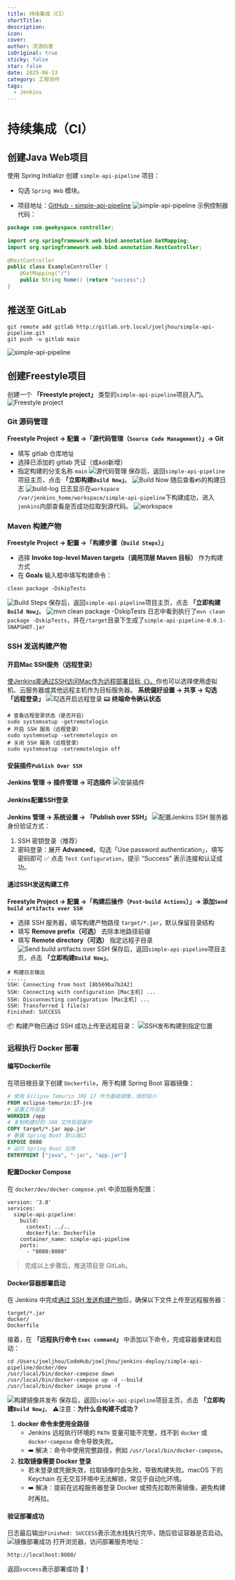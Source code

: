 ```yaml
---
title: 持续集成（CI）
shortTitle: 
description: 
icon: 
cover: 
author: 流浪码客
isOriginal: true
sticky: false
star: false
date: 2025-06-13
category: 工程协作
tags:
  - Jenkins
---
```

# 持续集成（CI）

## 创建Java Web项目
使用 Spring Initializr 创建 `simple-api-pipeline` 项目：
* 勾选 `Spring Web` 模块。
- 项目地址：[GitHub - simple-api-pipeline](https://github.com/joeljhou/simple-api-pipeline)
![simple-api-pipeline](http://img.geekyspace.cn/pictures/2025/202506090207404.png)
示例控制器代码：
```java
package com.geekyspace.controller;  
  
import org.springframework.web.bind.annotation.GetMapping;  
import org.springframework.web.bind.annotation.RestController;  
  
@RestController  
public class ExampleController {  
    @GetMapping("/")  
    public String home() {return "success";}  
}
```
## 推送至 GitLab
```shell
git remote add gitlab http://gitlab.orb.local/joeljhou/simple-api-pipeline.git
git push -u gitlab main
```
![simple-api-pipeline](http://img.geekyspace.cn/pictures/2025/202506100147580.png)

## 创建Freestyle项目
创建一个 **「Freestyle project」** 类型的`simple-api-pipeline`项目入门。
![Freestyle project](http://img.geekyspace.cn/pictures/2025/202506110047174.png)
### Git 源码管理
**Freestyle Project -> 配置 →「源代码管理（`Source Code Management`）」→ Git**
* 填写 gitlab 仓库地址
* 选择已添加的 gitlab 凭证（或`Add`新增）
* 指定构建的分支名称 `main`
![源代码管理](http://img.geekyspace.cn/pictures/2025/202506110216288.png)
保存后，返回`simple-api-pipeline`项目主页，点击 **「立即构建`Build Now`」**。
![Build Now](http://img.geekyspace.cn/pictures/2025/202506122046016.png)
随后查看`#5`的构建日志
![build-log](http://img.geekyspace.cn/pictures/2025/202506122051326.png)
日志显示在`workspace /var/jenkins_home/workspace/simple-api-pipeline`下构建成功，进入`jenkins`内部查看是否成功拉取到源代码。
![workspace](http://img.geekyspace.cn/pictures/2025/202506122058945.png)
### Maven 构建产物
**Freestyle Project → 配置 →「构建步骤（`Build Steps`）」**
* 选择 **Invoke top-level Maven targets（调用顶层 Maven 目标）** 作为构建方式
* 在 **Goals** 输入框中填写构建命令：
```shell
clean package -DskipTests
```
![Build Steps](http://img.geekyspace.cn/pictures/2025/202506122117544.png)
保存后，返回`simple-api-pipeline`项目主页，点击 **「立即构建`Build Now`」**。
![mvn clean package -DskipTests](http://img.geekyspace.cn/pictures/2025/202506130000672.png)
日志中看到执行了`mvn clean package -DskipTests`，并在`/target`目录下生成了`simple-api-pipeline-0.0.1-SNAPSHOT.jar`
### SSH 发送构建产物
#### 开启Mac SSH服务（远程登录）
<u>使Jenkins能通过SSH访问Mac作为远程部署目标《》。</u>你也可以选择使用虚拟机、云服务器或其他远程主机作为目标服务器。
**系统偏好设置 → 共享 → 勾选「远程登录」**
![勾选开启远程登录](http://img.geekyspace.cn/pictures/2025/20250607172836446.png)
📟 **终端命令确认状态**
```shell
# 查看远程登录状态（是否开启）
sudo systemsetup -getremotelogin
# 开启 SSH 服务（远程登录）
sudo systemsetup -setremotelogin on
# 关闭 SSH 服务（远程登录）
sudo systemsetup -setremotelogin off
```
#### 安装插件`Publish Over SSH`
**Jenkins 管理 → 插件管理 → 可选插件**
![安装插件](http://img.geekyspace.cn/pictures/2025/20250602212810151.png)
#### Jenkins配置SSH登录
**Jenkins 管理 → 系统设置 → 「Publish over SSH」**
![配置Jenkins SSH 服务器](http://img.geekyspace.cn/pictures/2025/202506140054112.png)
身份验证方式：
1. SSH 密钥登录（推荐）
2. 密码登录：展开 **Advanced**，勾选「Use password authentication」，填写密码即可
✅ 点击 `Test Configuration`，提示 “Success” 表示连接和认证成功。
#### 通过SSH发送构建工件
**Freestyle Project -> 配置 →「构建后操作（`Post-build Actions`）」→ 添加`Send build artifacts over SSH`**
- 选择 SSH 服务器，填写构建产物路径 `target/*.jar`，默认保留目录结构
- 填写 **Remove prefix（可选）** 去除本地路径前缀
- 填写 **Remote directory（可选）** 指定远程子目录
![Send build artifacts over SSH](http://img.geekyspace.cn/pictures/2025/202506140136675.png)
保存后，返回`simple-api-pipeline`项目主页，点击 **「立即构建`Build Now`」**。
```shell
# 构建日志输出
......
SSH: Connecting from host [8b569ba7b242]
SSH: Connecting with configuration [Mac主机] ...
SSH: Disconnecting configuration [Mac主机] ...
SSH: Transferred 1 file(s)
Finished: SUCCESS
```
📦 构建产物已通过 SSH 成功上传至远程目录：
![SSH发布构建到指定位置](http://img.geekyspace.cn/pictures/2025/202506140201654.png)
### 远程执行 Docker 部署
#### 编写Dockerfile
在项目根目录下创建 `Dockerfile`，用于构建 Spring Boot 容器镜像：
```dockerfile
# 使用 Eclipse Temurin JRE 17 作为基础镜像，体积较小
FROM eclipse-temurin:17-jre  
# 设置工作目录
WORKDIR /app
# 复制构建好的 JAR 文件到容器中  
COPY target/*.jar app.jar  
# 暴露 Spring Boot 默认端口
EXPOSE 8080
# 运行 Spring Boot 应用
ENTRYPOINT ["java", "-jar", "app.jar"]
```
#### 配置Docker Compose
在 `docker/dev/docker-compose.yml` 中添加服务配置：
```shell
version: '3.8'  
services:  
  simple-api-pipeline:  
    build:  
      context: ../..  
      dockerfile: Dockerfile  
    container_name: simple-api-pipeline  
    ports:  
      - "8080:8080"
```
> 完成以上步骤后，推送项目至 GitLab。
#### Docker容器部署启动
在 Jenkins 中完成[通过 SSH 发送构建产物](#%E9%80%9A%E8%BF%87SSH%E5%8F%91%E9%80%81%E6%9E%84%E5%BB%BA%E4%BA%A7%E7%89%A9)后，确保以下文件上传至远程服务器：
```shell
target/*.jar
docker/
Dockerfile
```
接着，在 **「远程执行命令 `Exec command`」** 中添加以下命令，完成容器重建和启动：
```shell
cd /Users/joeljhou/CodeHub/joeljhou/jenkins-deploy/simple-api-pipeline/docker/dev
/usr/local/bin/docker-compose down
/usr/local/bin/docker-compose up -d --build
/usr/local/bin/docker image prune -f
```
![构建镜像并发布](http://img.geekyspace.cn/pictures/2025/202506142326275.png)
保存后，返回`simple-api-pipeline`项目主页，点击 **「立即构建`Build Now`」**。
⚠️注意：**为什么会构建不成功？**
1. **docker 命令未使用全路径**
	* Jenkins 远程执行环境的 `PATH` 变量可能不完整，找不到 `docker` 或 `docker-compose` 命令导致失败。
	* ➡️ 解决：命令中使用完整路径，例如 `/usr/local/bin/docker-compose`。
2. **拉取镜像需要 Docker 登录**
	* 若未登录或凭据失效，拉取镜像时会失败，导致构建失败。macOS 下的 Keychain 在无交互环境中无法解锁，常见于自动化环境。
	* ➡️ 解决：提前在远程服务器登录 Docker 或预先拉取所需镜像，避免构建时再拉。
#### 验证部署成功
日志最后输出`Finished: SUCCESS`表示流水线执行完毕，随后验证容器是否启动。
![镜像部署成功](http://img.geekyspace.cn/pictures/2025/202506142329097.png)
打开浏览器，访问部署服务地址：
```shell
http://localhost:8080/
```
返回`success`表示部署成功 🎉！

